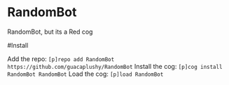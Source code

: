 # RandomBot

RandomBot, but its a Red cog

#Install

Add the repo: `[p]repo add RandomBot https://github.com/guacaplushy/RandomBot`
Install the cog: `[p]cog install RandomBot RandomBot`
Load the cog: `[p]load RandomBot`
